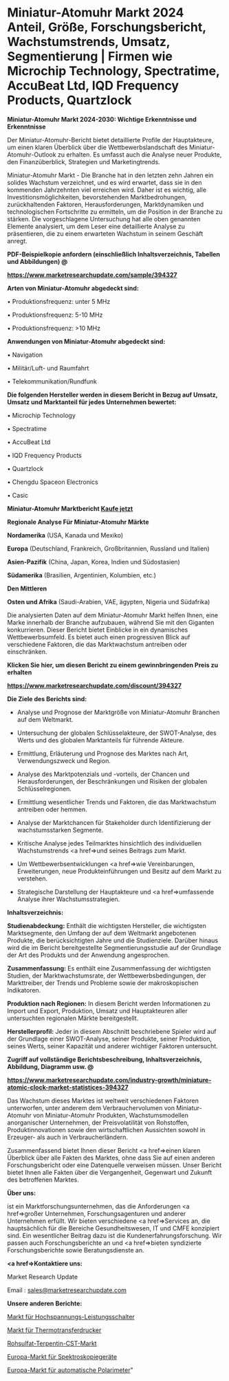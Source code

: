 # Miniatur-Atomuhr Markt 2024 Anteil, Größe, Forschungsbericht, Wachstumstrends, Umsatz, Segmentierung | Firmen wie Microchip Technology, Spectratime, AccuBeat Ltd, IQD Frequency Products, Quartzlock

<strong>Miniatur-Atomuhr Markt 2024-2030: Wichtige Erkenntnisse und Erkenntnisse</strong>

Der Miniatur-Atomuhr-Bericht bietet detaillierte Profile der Hauptakteure, um einen klaren Überblick über die Wettbewerbslandschaft des Miniatur-Atomuhr-Outlook zu erhalten. Es umfasst auch die Analyse neuer Produkte, den Finanzüberblick, Strategien und Marketingtrends.

Miniatur-Atomuhr Markt - Die Branche hat in den letzten zehn Jahren ein solides Wachstum verzeichnet, und es wird erwartet, dass sie in den kommenden Jahrzehnten viel erreichen wird. Daher ist es wichtig, alle Investitionsmöglichkeiten, bevorstehenden Marktbedrohungen, zurückhaltenden Faktoren, Herausforderungen, Marktdynamiken und technologischen Fortschritte zu ermitteln, um die Position in der Branche zu stärken. Die vorgeschlagene Untersuchung hat alle oben genannten Elemente analysiert, um dem Leser eine detaillierte Analyse zu präsentieren, die zu einem erwarteten Wachstum in seinem Geschäft anregt.



<strong><b>PDF-Beispielkopie anfordern (einschließlich Inhaltsverzeichnis, Tabellen und Abbildungen) @ </b></strong>

<strong><a href=https://www.marketresearchupdate.com/sample/394327>

<strong>https://www.marketresearchupdate.com/sample/394327</u></a></strong></strong>



<strong>Arten von Miniatur-Atomuhr abgedeckt sind:</strong>

• Produktionsfrequenz: unter 5 MHz

• Produktionsfrequenz: 5-10 MHz

• Produktionsfrequenz: >10 MHz



<strong>Anwendungen von Miniatur-Atomuhr abgedeckt sind:</strong>

• Navigation

• Militär/Luft- und Raumfahrt

• Telekommunikation/Rundfunk



<strong>Die folgenden Hersteller werden in diesem Bericht in Bezug auf Umsatz, Umsatz und Marktanteil für jedes Unternehmen bewertet:</strong>

• Microchip Technology

• Spectratime

• AccuBeat Ltd

• IQD Frequency Products

• Quartzlock

• Chengdu Spaceon Electronics

• Casic



<strong>Miniatur-Atomuhr Marktbericht <a href=https://www.marketresearchupdate.com/buynow/394327>Kaufe jetzt</a></strong>



<strong>Regionale Analyse Für Miniatur-Atomuhr Märkte</strong>



<strong>Nordamerika</strong> (USA, Kanada und Mexiko)



<strong>Europa</strong> (Deutschland, Frankreich, Großbritannien, Russland und Italien)



<strong>Asien-Pazifik</strong> (China, Japan, Korea, Indien und Südostasien)



<strong>Südamerika</strong> (Brasilien, Argentinien, Kolumbien, etc.)



<strong>Den Mittleren</strong> 

<strong>Osten und Afrika</strong> (Saudi-Arabien, VAE, ägypten, Nigeria und Südafrika)

Die analysierten Daten auf dem Miniatur-Atomuhr Markt helfen Ihnen, eine Marke innerhalb der Branche aufzubauen, während Sie mit den Giganten konkurrieren. Dieser Bericht bietet Einblicke in ein dynamisches Wettbewerbsumfeld. Es bietet auch einen progressiven Blick auf verschiedene Faktoren, die das Marktwachstum antreiben oder einschränken.



<strong>Klicken Sie hier, um diesen Bericht zu einem gewinnbringenden Preis zu erhalten
</strong>

<strong><a href=https://www.marketresearchupdate.com/discount/394327>https://www.marketresearchupdate.com/discount/394327</b></u></strong></a>



<strong>Die Ziele des Berichts sind:</strong>

- Analyse und Prognose der Marktgröße von Miniatur-Atomuhr Branchen auf dem Weltmarkt.

- Untersuchung der globalen Schlüsselakteure, der SWOT-Analyse, des Werts und des globalen Marktanteils für führende Akteure.

- Ermittlung, Erläuterung und Prognose des Marktes nach Art, Verwendungszweck und Region.

- Analyse des Marktpotenzials und -vorteils, der Chancen und Herausforderungen, der Beschränkungen und Risiken der globalen Schlüsselregionen.

- Ermittlung wesentlicher Trends und Faktoren, die das Marktwachstum antreiben oder hemmen.

- Analyse der Marktchancen für Stakeholder durch Identifizierung der wachstumsstarken Segmente.

- Kritische Analyse jedes Teilmarktes hinsichtlich des individuellen Wachstumstrends <a href=>und</a> seines Beitrags zum Markt.

- Um Wettbewerbsentwicklungen <a href=>wie</a> Vereinbarungen, Erweiterungen, neue Produkteinführungen und Besitz auf dem Markt zu verstehen.

- Strategische Darstellung der Hauptakteure und <a href=>umfas</a>sende Analyse ihrer Wachstumsstrategien.



<strong>Inhaltsverzeichnis:</strong>



<strong>Studienabdeckung:</strong> Enthält die wichtigsten Hersteller, die wichtigsten Marktsegmente, den Umfang der auf dem Weltmarkt angebotenen Produkte, die berücksichtigten Jahre und die Studienziele. Darüber hinaus wird die im Bericht bereitgestellte Segmentierungsstudie auf der Grundlage der Art des Produkts und der Anwendung angesprochen.



<strong>Zusammenfassung:</strong> Es enthält eine Zusammenfassung der wichtigsten Studien, der Marktwachstumsrate, der Wettbewerbsbedingungen, der Markttreiber, der Trends und Probleme sowie der makroskopischen Indikatoren.



<strong>Produktion nach Regionen:</strong> In diesem Bericht werden Informationen zu Import und Export, Produktion, Umsatz und Hauptakteuren aller untersuchten regionalen Märkte bereitgestellt.



<strong>Herstellerprofil:</strong> Jeder in diesem Abschnitt beschriebene Spieler wird auf der Grundlage einer SWOT-Analyse, seiner Produkte, seiner Produktion, seines Werts, seiner Kapazität und anderer wichtiger Faktoren untersucht.



<strong><b>Zugriff auf vollständige Berichtsbeschreibung, Inhaltsverzeichnis, Abbildung, Diagramm usw. @ </b></strong>

<strong><a href=https://www.marketresearchupdate.com/industry-growth/miniature-atomic-clock-market-statistices-394327>https://www.marketresearchupdate.com/industry-growth/miniature-atomic-clock-market-statistices-394327</a></strong>

Das Wachstum dieses Marktes ist weltweit verschiedenen Faktoren unterworfen, unter anderem dem Verbrauchervolumen von Miniatur-Atomuhr von Miniatur-Atomuhr Produkten, Wachstumsmodellen anorganischer Unternehmen, der Preisvolatilität von Rohstoffen, Produktinnovationen sowie den wirtschaftlichen Aussichten sowohl in Erzeuger- als auch in Verbraucherländern.

Zusammenfassend bietet Ihnen dieser Bericht <a href=>einen</a> klaren Überblick über alle Fakten des Marktes, ohne dass Sie auf einen anderen Forschungsbericht oder eine Datenquelle verweisen müssen. Unser Bericht bietet Ihnen alle Fakten über die Vergangenheit, Gegenwart und Zukunft des betroffenen Marktes.



<strong>Über uns:</strong>

 ist ein Marktforschungsunternehmen, das die Anforderungen <a href=>großer</a> Unternehmen, Forschungsagenturen und anderer Unternehmen erfüllt. Wir bieten verschiedene <a href=>Services</a> an, die hauptsächlich für die Bereiche Gesundheitswesen, IT und CMFE konzipiert sind. Ein wesentlicher Beitrag dazu ist die Kundenerfahrungsforschung. Wir passen auch Forschungsberichte an und <a href=>bieten</a> syndizierte Forschungsberichte sowie Beratungsdienste an.



<strong><a href=>Kontaktiere uns:</a></strong>

Market Research Update

Email : sales@marketresearchupdate.com



<strong>Unsere anderen Berichte:</strong>

<a href=https://www.linkedin.com/pulse/high-voltage-circuit-breaker-market>Markt für Hochspannungs-Leistungsschalter</a>

<a href=https://www.linkedin.com/pulse/thermal-transfer-printer-market-outlooks>Markt für Thermotransferdrucker</a>

<a href=https://www.linkedin.com/pulse/crude-sulfate-turpentine-cst-market-size-trends>Rohsulfat-Terpentin-CST-Markt</a>

<a href=https://www.linkedin.com/pulse/europe-spectroscopy-equipment-market-2023-data>Europa-Markt für Spektroskopiegeräte</a>

<a href=https://www.linkedin.com/pulse/europe-automatic-polarimeter-market-2030-see>Europa-Markt für automatische Polarimeter</a>"
